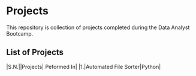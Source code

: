 # Projects

This repository is collection of projects completed during the Data Analyst Bootcamp.

## List of Projects
|S.N.||Projects| Peformed In|
|1.|Automated File Sorter|Python|
